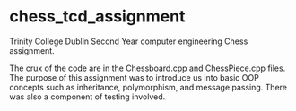 # chess_tcd_assignment

Trinity College Dublin Second Year computer engineering Chess assignment.

The crux of the code are in the Chessboard.cpp and ChessPiece.cpp files.
The purpose of this assignment was to introduce us into basic OOP concepts such as inheritance, polymorphism, and message passing.
There was also a component of testing involved.

